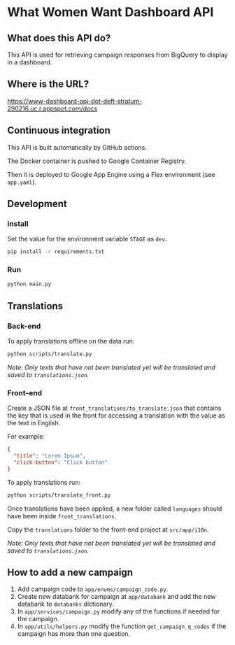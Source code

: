 # What Women Want Dashboard API

## What does this API do?

This API is used for retrieving campaign responses from BigQuery to display in a dashboard.

## Where is the URL?

https://www-dashboard-api-dot-deft-stratum-290216.uc.r.appspot.com/docs

## Continuous integration

This API is built automatically by GitHub actions.

The Docker container is pushed to Google Container Registry.

Then it is deployed to Google App Engine using a Flex environment (see `app.yaml`).

## Development

### install

Set the value for the environment variable `STAGE` as `dev`.

```bash
pip install -r requirements.txt
```

### Run

```bash
python main.py
```

## Translations

### Back-end

To apply translations offline on the data run:

```bash
python scripts/translate.py
```

*Note: Only texts that have not been translated yet will be translated and saved to `translations.json`.*

### Front-end

Create a JSON file at `front_translations/to_translate.json` that contains the key that is used in the front for
accessing a translation with the value as the text in English.

For example:

```json
{
  "title": "Lorem Ipsum",
  "click-button": "Click button"
}
```

To apply translations run:

```bash
python scripts/translate_front.py
```

Once translations have been applied, a new folder called `languages` should have been
inside `front_translations`.

Copy the `translations` folder to the front-end project at `src/app/i18n`.

*Note: Only texts that have not been translated yet will be translated and saved to `translations.json`.*

## How to add a new campaign

1. Add campaign code to `app/enums/campaign_code.py`.
2. Create new databank for campaign at `app/databank` and add the new databank to `databanks` dictionary.
3. In `app/services/campaign.py` modify any of the functions if needed for the campaign.
4. In `app/utils/helpers.py` modify the function `get_campaign_q_codes` if the campaign has more than one question.